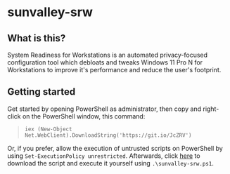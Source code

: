 # sunvalley-srw

## What is this?
System Readiness for Workstations is an automated privacy-focused configuration tool which debloats and tweaks Windows 11 Pro N for Workstations to improve it's performance and reduce the user's footprint.

## Getting started
Get started by opening PowerShell as administrator, then copy and right-click on the PowerShell window, this command:
> `iex (New-Object Net.WebClient).DownloadString('https://git.io/JcZRV')`

Or, if you prefer, allow the execution of untrusted scripts on PowerShell by using `Set-ExecutionPolicy unrestricted`. Afterwards, click [here](https://raw.githubusercontent.com/gfelipe099/sunvalley-srw/master/sunvalley-srw.ps1) to download the script and execute it yourself using `.\sunvalley-srw.ps1`.
